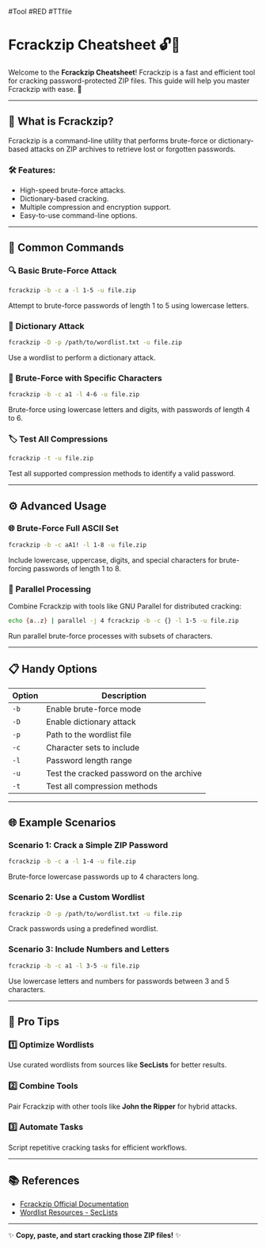 #Tool #RED #TTfile
# Fcrackzip Cheatsheet 🔓📂

Welcome to the **Fcrackzip Cheatsheet**! Fcrackzip is a fast and efficient tool for cracking password-protected ZIP files. This guide will help you master Fcrackzip with ease. 🚀

---

## 🌟 What is Fcrackzip?
Fcrackzip is a command-line utility that performs brute-force or dictionary-based attacks on ZIP archives to retrieve lost or forgotten passwords.

### 🛠 Features:
- High-speed brute-force attacks.
- Dictionary-based cracking.
- Multiple compression and encryption support.
- Easy-to-use command-line options.

---

## 🧰 Common Commands

### 🔍 Basic Brute-Force Attack
```bash
fcrackzip -b -c a -l 1-5 -u file.zip
```
Attempt to brute-force passwords of length 1 to 5 using lowercase letters.

### 📂 Dictionary Attack
```bash
fcrackzip -D -p /path/to/wordlist.txt -u file.zip
```
Use a wordlist to perform a dictionary attack.

### 🔑 Brute-Force with Specific Characters
```bash
fcrackzip -b -c a1 -l 4-6 -u file.zip
```
Brute-force using lowercase letters and digits, with passwords of length 4 to 6.

### 🏷 Test All Compressions
```bash
fcrackzip -t -u file.zip
```
Test all supported compression methods to identify a valid password.

---

## ⚙️ Advanced Usage

### 🌐 Brute-Force Full ASCII Set
```bash
fcrackzip -b -c aA1! -l 1-8 -u file.zip
```
Include lowercase, uppercase, digits, and special characters for brute-forcing passwords of length 1 to 8.

### 🔄 Parallel Processing
Combine Fcrackzip with tools like GNU Parallel for distributed cracking:
```bash
echo {a..z} | parallel -j 4 fcrackzip -b -c {} -l 1-5 -u file.zip
```
Run parallel brute-force processes with subsets of characters.

---

## 📋 Handy Options

| Option       | Description                               |
|--------------|-------------------------------------------|
| `-b`         | Enable brute-force mode                  |
| `-D`         | Enable dictionary attack                 |
| `-p`         | Path to the wordlist file                |
| `-c`         | Character sets to include                |
| `-l`         | Password length range                    |
| `-u`         | Test the cracked password on the archive |
| `-t`         | Test all compression methods             |

---

## 🌐 Example Scenarios

### Scenario 1: Crack a Simple ZIP Password
```bash
fcrackzip -b -c a -l 1-4 -u file.zip
```
Brute-force lowercase passwords up to 4 characters long.

### Scenario 2: Use a Custom Wordlist
```bash
fcrackzip -D -p /path/to/wordlist.txt -u file.zip
```
Crack passwords using a predefined wordlist.

### Scenario 3: Include Numbers and Letters
```bash
fcrackzip -b -c a1 -l 3-5 -u file.zip
```
Use lowercase letters and numbers for passwords between 3 and 5 characters.

---

## 🚀 Pro Tips

### 1️⃣ Optimize Wordlists
Use curated wordlists from sources like **SecLists** for better results.

### 2️⃣ Combine Tools
Pair Fcrackzip with other tools like **John the Ripper** for hybrid attacks.

### 3️⃣ Automate Tasks
Script repetitive cracking tasks for efficient workflows.

---

## 📚 References
- [Fcrackzip Official Documentation](https://manpages.ubuntu.com/manpages/focal/man1/fcrackzip.1.html)
- [Wordlist Resources - SecLists](https://github.com/danielmiessler/SecLists)

---

✨ **Copy, paste, and start cracking those ZIP files!** ✨
